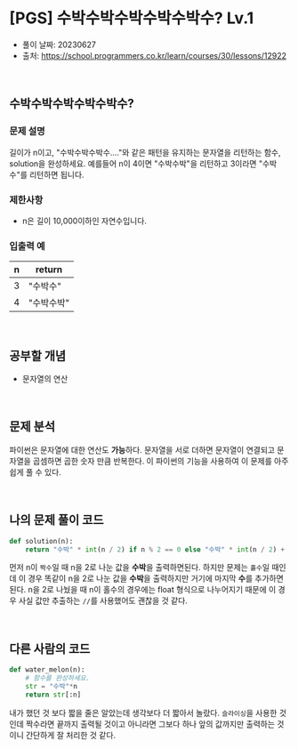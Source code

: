 # [PGS] 수박수박수박수박수박수? Lv.1

- 풀이 날짜: 20230627
- 출처: <https://school.programmers.co.kr/learn/courses/30/lessons/12922>

<br />

## 수박수박수박수박수박수?

### 문제 설명

길이가 n이고, "수박수박수박수...."와 같은 패턴을 유지하는 문자열을 리턴하는 함수, solution을 완성하세요. 예를들어 n이 4이면 "수박수박"을 리턴하고 3이라면 "수박수"를 리턴하면 됩니다.

### 제한사항

- n은 길이 10,000이하인 자연수입니다.

### 입출력 예

| n   | return     |
| --- | ---------- |
| 3   | "수박수"   |
| 4   | "수박수박" |

<br />

## 공부할 개념

- 문자열의 연산

<br />

## 문제 분석

파이썬은 문자열에 대한 연산도 **가능**하다. 문자열을 서로 더하면 문자열이 연결되고 문자열을 곱셈하면 곱한 숫자 만큼 반복한다. 이 파이썬의 기능을 사용하여 이 문제를 아주 쉽게 풀 수 있다.

<br />

## 나의 문제 풀이 코드

```python
def solution(n):
    return "수박" * int(n / 2) if n % 2 == 0 else "수박" * int(n / 2) + "수"
```

먼저 n이 `짝수`일 때 n을 2로 나눈 값을 **수박**을 출력하면된다. 하지만 문제는 `홀수`일 때인데 이 경우 똑같이 n을 2로 나눈 값을 **수박**을 출력하지만 거기에 마지막 **수**를 추가하면 된다. n을 2로 나눴을 때 n이 홀수의 경우에는 float 형식으로 나누어지기 때문에 이 경우 사실 값만 추출하는 `//`를 사용했어도 괜찮을 것 같다.

<br />

## 다른 사람의 코드

```python
def water_melon(n):
    # 함수를 완성하세요.
    str = "수박"*n
    return str[:n]
```

내가 했던 것 보다 짧을 줄은 알았는데 생각보다 더 짧아서 놀랐다. `슬라이싱`을 사용한 것인데 짝수라면 끝까지 출력될 것이고 아니라면 그보다 하나 앞의 값까지만 출력하는 것이니 간단하게 잘 처리한 것 같다.
